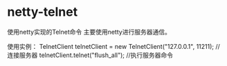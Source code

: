 # netty-telnet
使用netty实现的Telnet命令
主要使用netty进行服务器通信。

使用实例：
TelnetClient telnetClient = new TelnetClient("127.0.0.1", 11211); //连接服务器
telnetClient.telnet("flush_all"); //执行服务器命令
